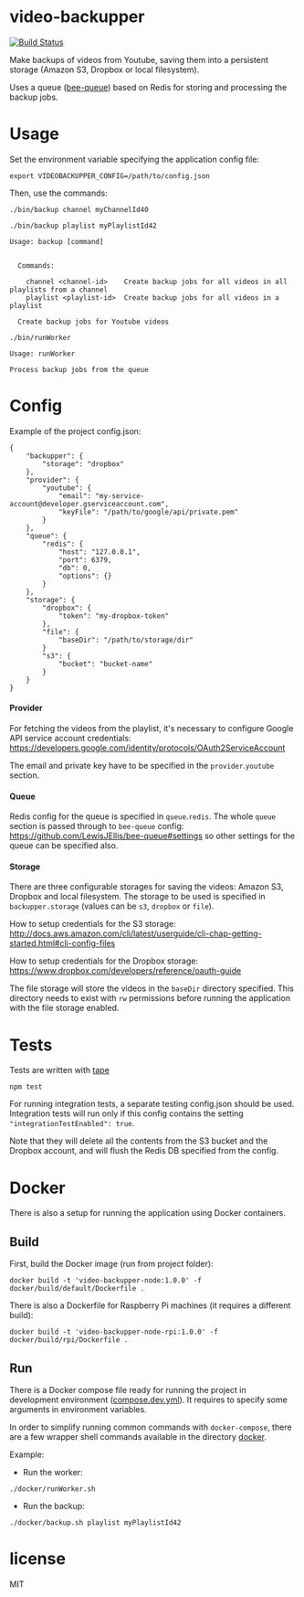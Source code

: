 # video-backupper

[![Build Status](https://travis-ci.org/hugo-cardenas/video-backupper.svg?branch=master)](https://travis-ci.org/hugo-cardenas/video-backupper)

Make backups of videos from Youtube, saving them into a persistent storage (Amazon S3, Dropbox or local filesystem). 

Uses a queue ([bee-queue](https://github.com/LewisJEllis/bee-queue)) based on Redis for storing and processing the backup jobs.

# Usage

Set the environment variable specifying the application config file:
```
export VIDEOBACKUPPER_CONFIG=/path/to/config.json
```
Then, use the commands:
```
./bin/backup channel myChannelId40
```
```
./bin/backup playlist myPlaylistId42
```
```  
Usage: backup [command]


  Commands:

    channel <channel-id>    Create backup jobs for all videos in all playlists from a channel
    playlist <playlist-id>  Create backup jobs for all videos in a playlist

  Create backup jobs for Youtube videos
```

```
./bin/runWorker
```
```  
Usage: runWorker

Process backup jobs from the queue
```

# Config

Example of the project config.json:
```
{
    "backupper": {
        "storage": "dropbox"
    },
    "provider": {
        "youtube": {
            "email": "my-service-account@developer.gserviceaccount.com",
            "keyFile": "/path/to/google/api/private.pem"
        }
    },
    "queue": {
        "redis": {
            "host": "127.0.0.1",
            "port": 6379,
            "db": 0,
            "options": {}
        }
    },
    "storage": {
        "dropbox": {
            "token": "my-dropbox-token"
        },
        "file": {
            "baseDir": "/path/to/storage/dir"
        }
        "s3": {
            "bucket": "bucket-name"
        }
    }
}
```
#### Provider

For fetching the videos from the playlist, it's necessary to configure Google API service account credentials: https://developers.google.com/identity/protocols/OAuth2ServiceAccount

The email and private key have to be specified in the `provider`.`youtube` section.

#### Queue

Redis config for the queue is specified in `queue`.`redis`. 
The whole `queue` section is passed through to `bee-queue` config: https://github.com/LewisJEllis/bee-queue#settings so other settings for the queue can be specified also.

#### Storage

There are three configurable storages for saving the videos: Amazon S3, Dropbox and local filesystem. The storage to be used is specified in `backupper.storage` (values can be `s3`, `dropbox` or `file`).

How to setup credentials for the S3 storage: http://docs.aws.amazon.com/cli/latest/userguide/cli-chap-getting-started.html#cli-config-files

How to setup credentials for the Dropbox storage: https://www.dropbox.com/developers/reference/oauth-guide

The file storage will store the videos in the `baseDir` directory specified. This directory needs to exist with `rw` permissions before running the application with the file storage enabled.

# Tests
Tests are written with [tape](https://github.com/substack/tape)

```
npm test
```

For running integration tests, a separate testing config.json should be used.
Integration tests will run only if this config contains the setting  `"integrationTestEnabled": true`.

Note that they will delete all the contents from the S3 bucket and the Dropbox account, and will flush the Redis DB specified from the config.

# Docker
There is also a setup for running the application using Docker containers.

## Build
First, build the Docker image (run from project folder):

```
docker build -t 'video-backupper-node:1.0.0' -f docker/build/default/Dockerfile .
```

There is also a Dockerfile for Raspberry Pi machines (it requires a different build):

```
docker build -t 'video-backupper-node-rpi:1.0.0' -f docker/build/rpi/Dockerfile .
```

## Run

There is a Docker compose file ready for running the project in development environment ([compose.dev.yml](video-backupper/docker/compose/compose.dev.yml)). It requires to specify some arguments in environment variables.

In order to simplify running common commands with `docker-compose`, there are a few wrapper shell commands available
in the directory [docker](video-backupper/docker).

Example:

* Run the worker:
```
./docker/runWorker.sh
```
* Run the backup:
```
./docker/backup.sh playlist myPlaylistId42
```


# license

MIT
